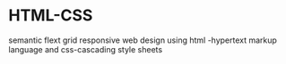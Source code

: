 # HTML-CSS
semantic flext grid responsive web design using html -hypertext markup language and css-cascading style sheets
